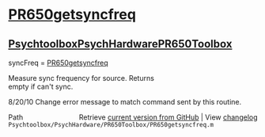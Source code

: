 # [PR650getsyncfreq](PR650getsyncfreq)
## [Psychtoolbox](Psychtoolbox)[PsychHardware](PsychHardware)[PR650Toolbox](PR650Toolbox)

syncFreq = [PR650getsyncfreq](PR650getsyncfreq)  
  
Measure sync frequency for source.  Returns  
empty if can't sync.  
  
8/20/10  Change error message to match command sent by this routine.  




<div class="code_header" style="text-align:right;">
  <span style="float:left;">Path&nbsp;&nbsp;</span> <span class="counter">Retrieve <a href=
  "https://raw.github.com/Psychtoolbox-3/Psychtoolbox-3/beta/Psychtoolbox/PsychHardware/PR650Toolbox/PR650getsyncfreq.m">current version from GitHub</a> | View <a href=
  "https://github.com/Psychtoolbox-3/Psychtoolbox-3/commits/beta/Psychtoolbox/PsychHardware/PR650Toolbox/PR650getsyncfreq.m">changelog</a></span>
</div>
<div class="code">
  <code>Psychtoolbox/PsychHardware/PR650Toolbox/PR650getsyncfreq.m</code>
</div>

